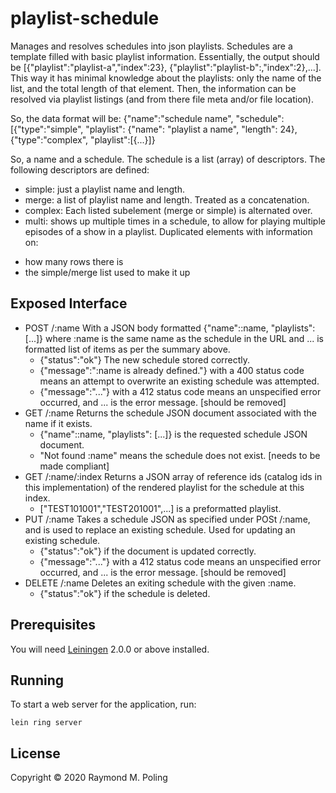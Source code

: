 # playlist-schedule

Manages and resolves schedules into json playlists. Schedules are a
template filled with basic playlist information. Essentially, the
output should be [{"playlist":"playlist-a","index":23},
{"playlist":"playlist-b":,"index":2},...]. This way it has minimal
knowledge about the playlists: only the name of the list, and the
total length of that element. Then, the information can be resolved
via playlist listings (and from there file meta and/or file location).

So, the data format will be:
{"name":"schedule name", "schedule": [{"type":"simple", "playlist":
{"name": "playlist a name", "length": 24},
{"type":"complex", "playlist":[{...}]}

So, a name and a schedule. The schedule is a list (array) of
descriptors. The following descriptors are defined:
- simple: just a
playlist name and length.
- merge: a list of playlist name and
length. Treated as a concatenation.
- complex: Each listed subelement
(merge or simple) is alternated over.
- multi: shows up multiple
times in a schedule, to allow for playing multiple episodes of a show
in a playlist. Duplicated elements with information on:
* how many rows there is
* the simple/merge list used to make it up

## Exposed Interface

- POST /:name
  With a JSON body formatted {"name"::name, "playlists":[...]} where :name is the
  same name as the schedule in the URL and ... is formatted list of items as per
  the summary above.
  * {"status":"ok"} The new schedule stored correctly.
  * {"message":":name is already defined."} with a 400 status code means an
  attempt to overwrite an existing schedule was attempted.
  * {"message":"..."} with a 412 status code means an unspecified error occurred,
  and ... is the error message. [should be removed]
- GET /:name
  Returns the schedule JSON document associated with the name if it exists.
  * {"name"::name, "playlists": [...]} is the requested schedule JSON document.
  * "Not found :name" means the schedule does not exist. [needs to be made
  compliant]
- GET /:name/:index
  Returns a JSON array of reference ids (catalog ids in this implementation) of
  the rendered playlist for the schedule at this index.
  * ["TEST101001","TEST201001",...] is a preformatted playlist.
- PUT /:name
  Takes a schedule JSON as specified under POSt /:name, and is used to replace
  an existing schedule. Used for updating an existing schedule.
  * {"status":"ok"} if the document is updated correctly.
  * {"message":"..."} with a 412 status code means an unspecified error occurred,
  and ... is the error message. [should be removed]
- DELETE /:name
  Deletes an exiting schedule with the given :name.
  * {"status":"ok"} if the schedule is deleted.

## Prerequisites

You will need [Leiningen][] 2.0.0 or above installed.

[leiningen]: https://github.com/technomancy/leiningen

## Running

To start a web server for the application, run:

    lein ring server

## License

Copyright © 2020 Raymond M. Poling
